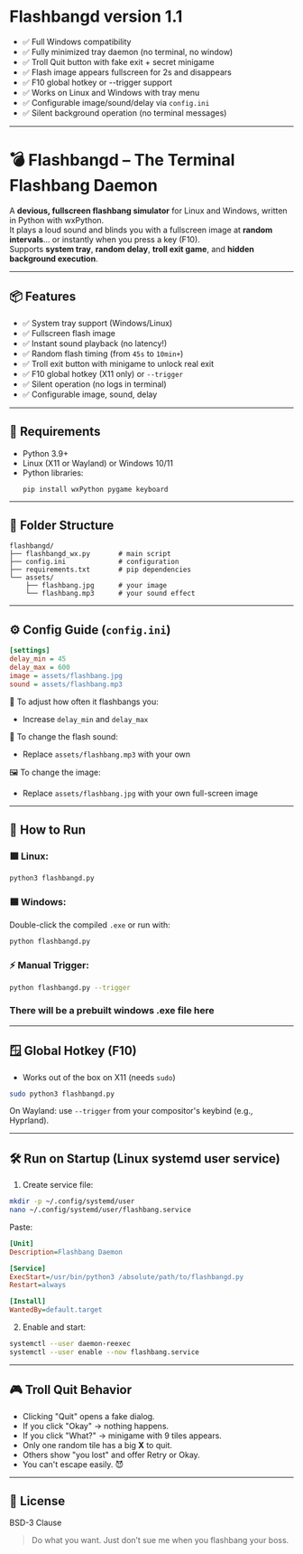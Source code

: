 # Flashbangd version 1.1

- ✅ Full Windows compatibility
- ✅ Fully minimized tray daemon (no terminal, no window)
- ✅ Troll Quit button with fake exit + secret minigame
- ✅ Flash image appears fullscreen for 2s and disappears
- ✅ F10 global hotkey or --trigger support
- ✅ Works on Linux and Windows with tray menu
- ✅ Configurable image/sound/delay via `config.ini`
- ✅ Silent background operation (no terminal messages)

---

# 💣 Flashbangd – The Terminal Flashbang Daemon

A **devious, fullscreen flashbang simulator** for Linux and Windows, written in Python with wxPython.  
It plays a loud sound and blinds you with a fullscreen image at **random intervals**… or instantly when you press a key (F10).  
Supports **system tray**, **random delay**, **troll exit game**, and **hidden background execution**.

---

## 📦 Features

- ✅ System tray support (Windows/Linux)
- ✅ Fullscreen flash image
- ✅ Instant sound playback (no latency!)
- ✅ Random flash timing (from `45s` to `10min+`)
- ✅ Troll exit button with minigame to unlock real exit
- ✅ F10 global hotkey (X11 only) or `--trigger`
- ✅ Silent operation (no logs in terminal)
- ✅ Configurable image, sound, delay

---

## 🧰 Requirements

- Python 3.9+
- Linux (X11 or Wayland) or Windows 10/11
- Python libraries:
  ```
  pip install wxPython pygame keyboard
  ```

---

## 📁 Folder Structure

```
flashbangd/
├── flashbangd_wx.py       # main script
├── config.ini             # configuration
├── requirements.txt       # pip dependencies
└── assets/
    ├── flashbang.jpg      # your image
    └── flashbang.mp3      # your sound effect
```

---

## ⚙️ Config Guide (`config.ini`)

```ini
[settings]
delay_min = 45
delay_max = 600
image = assets/flashbang.jpg
sound = assets/flashbang.mp3
```

🧠 To adjust how often it flashbangs you:  
- Increase `delay_min` and `delay_max`

🎵 To change the flash sound:  
- Replace `assets/flashbang.mp3` with your own

🖼 To change the image:  
- Replace `assets/flashbang.jpg` with your own full-screen image

---

## 🧪 How to Run

### 🟪 Linux:
```bash
python3 flashbangd.py
```

### 🟦 Windows:
Double-click the compiled `.exe` or run with:

```bash
python flashbangd.py
```

### ⚡ Manual Trigger:
```bash
python flashbangd.py --trigger
```

### There will be a prebuilt windows .exe file here

---

## 🪟 Global Hotkey (F10)

- Works out of the box on X11 (needs `sudo`)
```bash
sudo python3 flashbangd.py
```

On Wayland: use `--trigger` from your compositor's keybind (e.g., Hyprland).

---

## 🛠 Run on Startup (Linux systemd user service)

1. Create service file:

```bash
mkdir -p ~/.config/systemd/user
nano ~/.config/systemd/user/flashbang.service
```

Paste:

```ini
[Unit]
Description=Flashbang Daemon

[Service]
ExecStart=/usr/bin/python3 /absolute/path/to/flashbangd.py
Restart=always

[Install]
WantedBy=default.target
```

2. Enable and start:

```bash
systemctl --user daemon-reexec
systemctl --user enable --now flashbang.service
```

---

## 🎮 Troll Quit Behavior

- Clicking "Quit" opens a fake dialog.
- If you click "Okay" → nothing happens.
- If you click "What?" → minigame with 9 tiles appears.
- Only one random tile has a big **X** to quit.
- Others show "you lost" and offer Retry or Okay.
- You can't escape easily. 😈

---

## 📜 License

BSD-3 Clause

> Do what you want. Just don’t sue me when you flashbang your boss.
